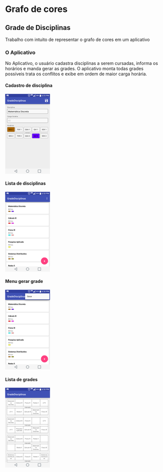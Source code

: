 # Grafo de cores

## Grade de Disciplinas
Trabalho com intuito de representar o grafo de cores em um aplicativo

### O Aplicativo
No Aplicativo, o usuário cadastra disciplinas a serem cursadas, informa os horários e manda gerar as grades. O aplicativo monta todas grades possíveis trata os conflitos e exibe em ordem de maior carga horária.

#### Cadastro de disciplina
<img src="01.png" width="144" height="256"/>

#### Lista de disciplinas
<img src="02.png" width="144" height="256"/>

#### Menu gerar grade
<img src="03.png" width="144" height="256"/>

#### Lista de grades
<img src="04.png" width="144" height="256"/>

